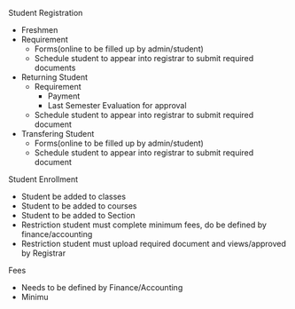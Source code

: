 
Student Registration
 - Freshmen
  - Requirement
    - Forms(online to be filled up by admin/student)
    - Schedule student to appear into registrar to submit required documents 
 - Returning Student
    - Requirement
        - Payment
        - Last Semester Evaluation for approval
    - Schedule student to appear into registrar to submit required document
 - Transfering Student
    - Forms(online to be filled up by admin/student)
    - Schedule student to appear into registrar to submit required document
 
Student Enrollment
 - Student be added to classes
 - Student to be added to courses
 - Student to be added to Section
 - Restriction student must complete minimum fees, do be defined by finance/accounting
 - Restriction student must upload required document and views/approved by Registrar

Fees
 - Needs to be defined by Finance/Accounting
 - Minimu
